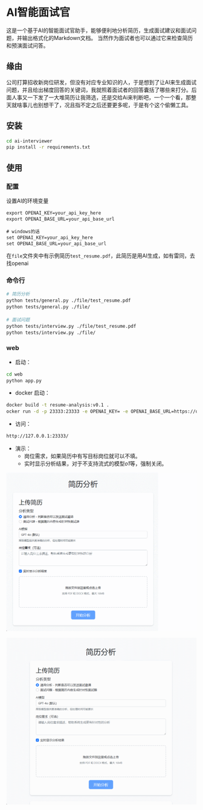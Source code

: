 # AI智能面试官


这是一个基于AI的智能面试官助手，能够便利地分析简历，生成面试建议和面试问题，并输出格式化的Markdown文档。
当然作为面试者也可以通过它来检查简历和预演面试问答。

## 缘由

公司打算招收新岗位研发，但没有对应专业知识的人，于是想到了让AI来生成面试问题，并且给出梯度回答的关键词，我就照着面试者的回答囊括了哪些来打分。后面人事又一下发了一大堆简历让我筛选，还是交给Ai来判断吧，一个一个看，那整天就啥事儿也别想干了，况且指不定之后还要更多呢，于是有个这个偷懒工具。


## 安装

```bash
cd ai-interviewer
pip install -r requirements.txt
```

## 使用

### 配置

设置AI的环境变量
```
export OPENAI_KEY=your_api_key_here
export OPENAI_BASE_URL=your_api_base_url

# windows的话
set OPENAI_KEY=your_api_key_here
set OPENAI_BASE_URL=your_api_base_url
```

在`file`文件夹中有示例简历`test_resume.pdf`，此简历是用AI生成，如有雷同，去找openai

### 命令行

```bash
# 简历分析
python tests/general.py ./file/test_resume.pdf
python tests/general.py ./file/

# 面试问题
python tests/interview.py ./file/test_resume.pdf
python tests/interview.py ./file/
```

### web

* 启动：
```bash
cd web
python app.py 
```

* docker 启动：
```bash
docker build -t resume-analysis:v0.1 .
ocker run -d -p 23333:23333 -e OPENAI_KEY= -e OPENAI_BASE_URL=https://oneapi/v1 --name reresume resume-analysis:v0.1
```

* 访问：
```bash
http://127.0.0.1:23333/
```

* 演示：
    * 岗位需求，如果简历中有写目标岗位就可以不填。
    * 实时显示分析结果，对于不支持流式的模型*o1*等，强制关闭。

![](./file/web1.gif)


![](./file/web2.gif)
